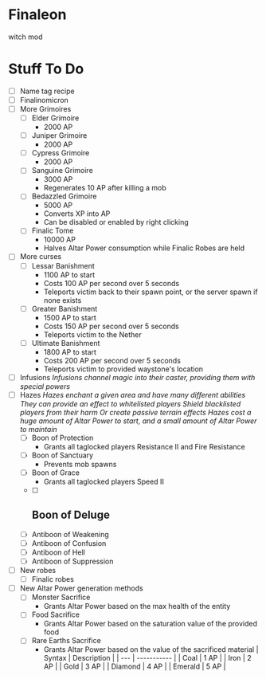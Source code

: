 # Finaleon
witch mod

# Stuff To Do

- [ ] Name tag recipe
- [ ] Finalinomicron
- [ ] More Grimoires
	- [ ] Elder Grimoire
		- 2000 AP
	- [ ] Juniper Grimoire
		- 2000 AP
	- [ ] Cypress Grimoire
		- 2000 AP
	- [ ] Sanguine Grimoire
		- 3000 AP
		- Regenerates 10 AP after killing a mob
	- [ ] Bedazzled Grimoire
		- 5000 AP
		- Converts XP into AP
		- Can be disabled or enabled by right clicking
	- [ ] Finalic Tome
		- 10000 AP
		- Halves Altar Power consumption while Finalic Robes are held
- [ ] More curses
	- [ ] Lessar Banishment
		- 1100 AP to start
		- Costs 100 AP per second over 5 seconds
		- Teleports victim back to their spawn point, or the server spawn if none exists
	- [ ] Greater Banishment
		- 1500 AP to start
		- Costs 150 AP per second over 5 seconds
		- Teleports victim to the Nether
	- [ ] Ultimate Banishment
		- 1800 AP to start
		- Costs 200 AP per second over 5 seconds
		- Teleports victim to provided waystone's location
- [ ] Infusions
	*Infusions channel magic into their caster, providing them with special powers*
- [ ] Hazes
	*Hazes enchant a given area and have many different abilities*
	*They can provide an effect to whitelisted players*
	*Shield blacklisted players from their harm*
	*Or create passive terrain effects*
	*Hazes cost a huge amount of Altar Power to start, and a small amount of Altar Power to maintain*
	- [ ] Boon of Protection
		- Grants all taglocked players Resistance II and Fire Resistance
	- [ ] Boon of Sanctuary
		- Prevents mob spawns
	- [ ] Boon of Grace
		- Grants all taglocked players Speed II
	- [ ] Boon of Deluge
		- 
	- [ ] Antiboon of Weakening
	- [ ] Antiboon of Confusion
	- [ ] Antiboon of Hell
	- [ ] Antiboon of Suppression
- [ ] New robes
	- [ ] Finalic robes
- [ ] New Altar Power generation methods
	- [ ] Monster Sacrifice
		- Grants Altar Power based on the max health of the entity
	- [ ] Food Sacrifice
		- Grants Altar Power based on the saturation value of the provided food
	- [ ] Rare Earths Sacrifice
		- Grants Altar Power based on the value of the sacrificed material
		| Syntax | Description |
		| --- | ----------- |
		| Coal | 1 AP |
		| Iron | 2 AP |
		| Gold | 3 AP |
		| Diamond | 4 AP |
		| Emerald | 5 AP | 
